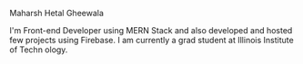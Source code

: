 Maharsh Hetal Gheewala

I'm Front-end Developer using MERN Stack and also developed and hosted few projects using Firebase. I am currently a grad student at Illinois Institute of Techn ology.
